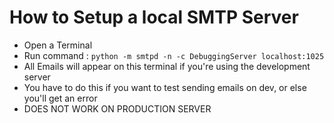 # How to Setup a local SMTP Server

- Open a Terminal
- Run command : `python -m smtpd -n -c DebuggingServer localhost:1025`
- All Emails will appear on this terminal if you're using the development server
- You have to do this if you want to test sending emails on dev, or else you'll get an error
- DOES NOT WORK ON PRODUCTION SERVER

